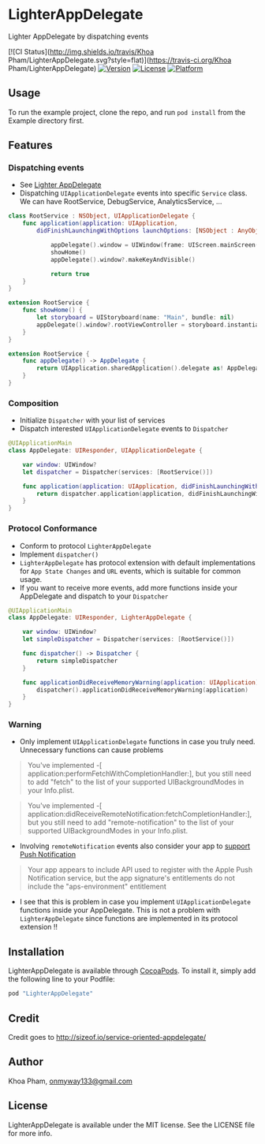 # LighterAppDelegate
Lighter AppDelegate by dispatching events

[![CI Status](http://img.shields.io/travis/Khoa Pham/LighterAppDelegate.svg?style=flat)](https://travis-ci.org/Khoa Pham/LighterAppDelegate)
[![Version](https://img.shields.io/cocoapods/v/LighterAppDelegate.svg?style=flat)](http://cocoapods.org/pods/LighterAppDelegate)
[![License](https://img.shields.io/cocoapods/l/LighterAppDelegate.svg?style=flat)](http://cocoapods.org/pods/LighterAppDelegate)
[![Platform](https://img.shields.io/cocoapods/p/LighterAppDelegate.svg?style=flat)](http://cocoapods.org/pods/LighterAppDelegate)

## Usage

To run the example project, clone the repo, and run `pod install` from the Example directory first.

## Features

### Dispatching events

- See [Lighter AppDelegate](http://www.fantageek.com/blog/2015/10/31/lighter-appdelegate/)
- Dispatching `UIApplicationDelegate` events into specific `Service` class. We can have RootService, DebugService, AnalyticsService, ...

```swift
class RootService : NSObject, UIApplicationDelegate {
    func application(application: UIApplication,
        didFinishLaunchingWithOptions launchOptions: [NSObject : AnyObject]?) -> Bool {

            appDelegate().window = UIWindow(frame: UIScreen.mainScreen().bounds)
            showHome()
            appDelegate().window?.makeKeyAndVisible()

            return true
    }
}

extension RootService {
    func showHome() {
        let storyboard = UIStoryboard(name: "Main", bundle: nil)
        appDelegate().window?.rootViewController = storyboard.instantiateInitialViewController()
    }
}

extension RootService {
    func appDelegate() -> AppDelegate {
        return UIApplication.sharedApplication().delegate as! AppDelegate
    }
}
```

### Composition

- Initialize `Dispatcher` with your list of services
- Dispatch interested `UIApplicationDelegate` events to `Dispatcher`

```swift
@UIApplicationMain
class AppDelegate: UIResponder, UIApplicationDelegate {

    var window: UIWindow?
    let dispatcher = Dispatcher(services: [RootService()])

    func application(application: UIApplication, didFinishLaunchingWithOptions launchOptions: [NSObject : AnyObject]?) -> Bool {
        return dispatcher.application(application, didFinishLaunchingWithOptions: launchOptions)
    }
}
```

### Protocol Conformance

- Conform to protocol `LighterAppDelegate`
- Implement `dispatcher()`
- `LighterAppDelegate` has protocol extension with default implementations for `App State Changes` and `URL` events, which is suitable for common usage.
- If you want to receive more events, add more functions inside your AppDelegate and dispatch to your `Dispatcher`

```swift
@UIApplicationMain
class AppDelegate: UIResponder, LighterAppDelegate {

    var window: UIWindow?
    let simpleDispatcher = Dispatcher(services: [RootService()])

    func dispatcher() -> Dispatcher {
        return simpleDispatcher
    }

    func applicationDidReceiveMemoryWarning(application: UIApplication) {
        dispatcher().applicationDidReceiveMemoryWarning(application)
    }
}
```

### Warning

- Only implement `UIApplicationDelegate` functions in case you truly need. Unnecessary functions can cause problems

> You've implemented -[ application:performFetchWithCompletionHandler:], but you still need to add "fetch" to the list of your supported UIBackgroundModes in your Info.plist.

> You've implemented -[ application:didReceiveRemoteNotification:fetchCompletionHandler:], but you still need to add "remote-notification" to the list of your supported UIBackgroundModes in your Info.plist.

- Involving `remoteNotification` events also consider your app to [support Push Notification](https://forums.developer.apple.com/thread/15011)

> Your app appears to include API used to register with the Apple Push Notification service, but the app signature's entitlements do not include the "aps-environment" entitlement

- I see that this is problem in case you implement `UIApplicationDelegate` functions inside your AppDelegate. This is not a problem with `LighterAppDelegate` since functions are implemented in its protocol extension !!

## Installation

LighterAppDelegate is available through [CocoaPods](http://cocoapods.org). To install
it, simply add the following line to your Podfile:

```ruby
pod "LighterAppDelegate"
```

## Credit
Credit goes to http://sizeof.io/service-oriented-appdelegate/

## Author

Khoa Pham, onmyway133@gmail.com

## License

LighterAppDelegate is available under the MIT license. See the LICENSE file for more info.
